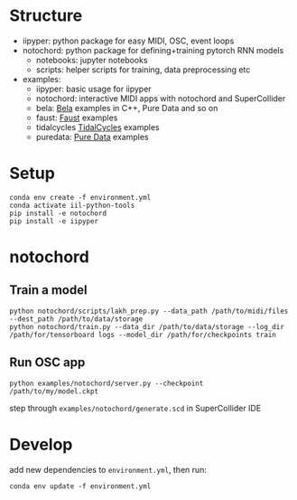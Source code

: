 # Structure

- iipyper: python package for easy MIDI, OSC, event loops
- notochord: python package for defining+training pytorch RNN models
    - notebooks: jupyter notebooks
    - scripts: helper scripts for training, data preprocessing etc
- examples:
    - iipyper: basic usage for iipyper
    - notochord: interactive MIDI apps with notochord and SuperCollider
    - bela: [Bela](https://bela.io) examples in C++, Pure Data and so on
    - faust: [Faust](https://faustdoc.grame.fr/) examples
    - tidalcycles [TidalCycles](https://tidalcycles.org) examples
    - puredata: [Pure Data](https://puredata.info) examples
<!-- - clients: templates for SuperCollider, Bela (C++), Pure Data, ... -->

# Setup

```
conda env create -f environment.yml
conda activate iil-python-tools
pip install -e notochord
pip install -e iipyper
```

# notochord
## Train a model
```
python notochord/scripts/lakh_prep.py --data_path /path/to/midi/files --dest_path /path/to/data/storage
python notochord/train.py --data_dir /path/to/data/storage --log_dir /path/for/tensorboard logs --model_dir /path/for/checkpoints train
```

## Run OSC app

```
python examples/notochord/server.py --checkpoint /path/to/my/model.ckpt
```
step through `examples/notochord/generate.scd` in SuperCollider IDE

# Develop

add new dependencies to `environment.yml`, then run:
```
conda env update -f environment.yml
```
